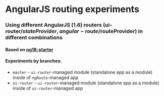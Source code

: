 # AngularJS routing experiments
### Using different AngularJS (1.6) routers (ui-router/$stateProvider, angular-route/$routeProvider) in different combinations
#### Based on [ng18-starter](https://github.com/loenko/ng18-starter)

#### Experiments by branches:
* `master` - `ui-router`-managed module (standalone app as a module) inside of `ngRoute`-managed app 
* `ui-router` - `ui-router`-managed module (standalone app as a module) inside of `ui-router`-managed app 
